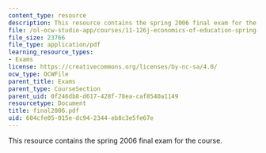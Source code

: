 ```yaml
---
content_type: resource
description: This resource contains the spring 2006 final exam for the course.
file: /ol-ocw-studio-app/courses/11-126j-economics-of-education-spring-2007/604cfe05015edc942344eb8c3e5fe67e_final2006.pdf
file_size: 23766
file_type: application/pdf
learning_resource_types:
- Exams
license: https://creativecommons.org/licenses/by-nc-sa/4.0/
ocw_type: OCWFile
parent_title: Exams
parent_type: CourseSection
parent_uid: 0f246db8-d617-428f-78ea-caf8540a1149
resourcetype: Document
title: final2006.pdf
uid: 604cfe05-015e-dc94-2344-eb8c3e5fe67e
---
```

This resource contains the spring 2006 final exam for the course.